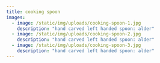 ```yaml
---
title: cooking spoon
images:
  - image: /static/img/uploads/cooking-spoon-1.jpg
    description: "hand carved left handed spoon: alder"
  - image: /static/img/uploads/cooking-spoon-2.jpg
    description: "hand carved left handed spoon: alder"
  - image: /static/img/uploads/cooking-spoon-3.jpg
    description: "hand carved left handed spoon: alder"
---
```

